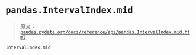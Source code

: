 # `pandas.IntervalIndex.mid`

> 原文：[`pandas.pydata.org/docs/reference/api/pandas.IntervalIndex.mid.html`](https://pandas.pydata.org/docs/reference/api/pandas.IntervalIndex.mid.html)

```py
IntervalIndex.mid
```
